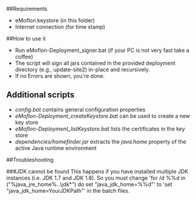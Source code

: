 ##Requirements
- eMoflon.keystore (in this folder)
- Internet connection (for time stamp)

##How to use it

- Run eMoflon-Deployment_signer.bat (if your PC is not very fast take a coffee)
- The script will sign all jars contained in the provided deployment directory (e.g., update-site2) in-place and recursively.
- If no Errors are shown, you're done.

## Additional scripts
- *config.bat* contains general configuration properties
- *eMoflon-Deployment_createKeystore.bat* can be used to create a new key store
- *eMoflon-Deployment_listKeystore.bat* lists the certificates in the key store
- *dependencies/homefinder.jar* extracts the *java.home* property of the active Java runtime environment

##Troubleshooting

###JDK cannot be found
This happens if you have installed multiple JDK instances (i.e. JDK 1.7 and JDK 1.8).
So you must change 'for /d %%d in ("%java_jre_home%\..\jdk*") do set "java_jdk_home=%%d"' to 'set "java_jdk_home=YourJDKPath"' in the batch files. 
